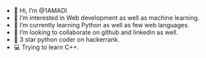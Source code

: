 - 👋 Hi, I’m @1AMADI
- 👀 I’m interested in Web development as well as machine learning.
- 🌱 I’m currently learning Python as well as few web languages.
- 💞️ I’m looking to collaborate on github and linkedin as well.
- 🌟 3 star python coder on hackerrank.
- 💻 Trying to learn C++.

<!---
1AMADI/1AMADI is a ✨ special ✨ repository because its `README.md` (this file) appears on your GitHub profile.
You can click the Preview link to take a look at your changes.
--->
